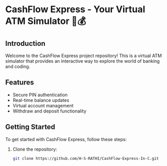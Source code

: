 # CashFlow Express - Your Virtual ATM Simulator 🚀💰

## Introduction
Welcome to the CashFlow Express project repository! This is a virtual ATM simulator that provides an interactive way to explore the world of banking and coding.

## Features
- Secure PIN authentication
- Real-time balance updates
- Virtual account management
- Withdraw and deposit functionality

## Getting Started
To get started with CashFlow Express, follow these steps:

1. Clone the repository:
   ```bash
   git clone https://github.com/H-S-RATHI/CashFlow-Express-In-C.git

 
